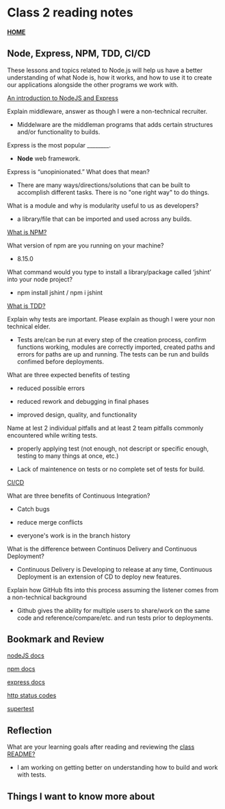 # Class 2 reading notes

#### [HOME](https://cesarderio.github.io/reading-notes/)

## Node, Express, NPM, TDD, CI/CD

These lessons and topics related to Node.js will help us have a better understanding of what Node is, how it works, and how to use it to create our applications alongside the other programs we work with.

[An introduction to NodeJS and Express](https://developer.mozilla.org/en-US/docs/Learn/Server-side/Express_Nodejs/Introduction)

Explain middleware, answer as though I were a non-technical recruiter.

* Middelware are the middleman programs that adds certain structures and/or functionality to builds.

Express is the most popular ________.

* **Node** web framework.

Express is “unopinionated.” What does that mean?

* There are many ways/directions/solutions that can be built to accomplish different tasks. There is no "one right way" to do things.

What is a module and why is modularity useful to us as developers?

* a library/file that can be imported and used across any builds.

[What is NPM?](https://docs.npmjs.com/getting-started/what-is-npm)

What version of npm are you running on your machine?

* 8.15.0

What command would you type to install a library/package called ‘jshint’ into your node project?

* npm install jshint / npm i jshint

[What is TDD?](https://www.agilealliance.org/glossary/tdd/)

Explain why tests are important. Please explain as though I were your non technical elder.

* Tests are/can be run at every step of the creation process, confirm functions working, modules are correctly imported, created paths and errors for paths are up and running. The tests can be run and builds confimed before deployments.

What are three expected benefits of testing

* reduced possible errors

* reduced rework and debugging in final phases

* improved design, quality, and functionality

Name at lest 2 individual pitfalls and at least 2 team pitfalls commonly encountered while writing tests.

* properly applying test (not enough, not descript or specific enough, testing to many things at once, etc.)

* Lack of maintenence on tests or no complete set of tests for build.

[CI/CD](https://www.youtube.com/watch?v=xSv_m3KhUO8)

What are three benefits of Continuous Integration?

* Catch bugs

* reduce merge conflicts

* everyone's work is in the branch history

What is the difference between Continuos Delivery and Continuous Deployment?

* Continuous Delivery is Developing to release at any time, Continuous Deployment is an extension of CD to deploy new features.

Explain how GitHub fits into this process assuming the listener comes from a non-technical background

* Github gives the ability for multiple users to share/work on the same code and reference/compare/etc. and run tests prior to deployments.

## Bookmark and Review

[nodeJS docs](https://nodejs.org/en/docs/)

[npm docs](https://docs.npmjs.com/)

[express docs](https://expressjs.com/en/4x/api.html)

[http status codes](https://www.restapitutorial.com/httpstatuscodes.html)

[supertest](https://github.com/visionmedia/supertest)

## Reflection

What are your learning goals after reading and reviewing the [class README?](https://codefellows.github.io/code-401-javascript-guide/curriculum/class-02/)

* I am working on getting better on understanding how to build and work with tests.

## Things I want to know more about
